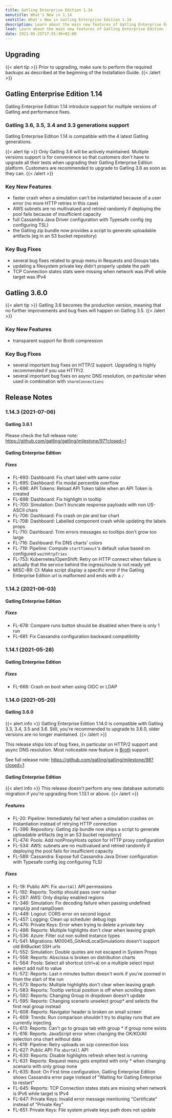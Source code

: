```yaml
---
title: Gatling Enterprise Edition 1.14
menutitle: What's New in 1.14
seotitle: What's New in Gatling Enterprise Edition 1.14
description: Learn about the main new features of Gatling Enterprise Edition 1.14
lead: Learn about the main new features of Gatling Enterprise Edition 1.14
date: 2021-05-25T17:55:36+02:00
---
```


## Upgrading

{{< alert tip >}}
Prior to upgrading, make sure to perform the required backups as described at the beginning of the Installation Guide.
{{< /alert >}}

## Gatling Enterprise Edition 1.14

Gatling Enterprise Edition 1.14 introduce support for multiple versions of Gatling and performance fixes.

### Gatling 3.6, 3.5, 3.4 and 3.3 generations support

Gatling Enterprise Edition 1.14 is compatible with the 4 latest Gatling generations.

{{< alert tip >}}
Only Gatling 3.6 will be actively maintained.
Multiple versions support is for convenience so that customers don't have to upgrade all their tests when upgrading their Gatling Enterprise Edition platform.
Customers are recommended to upgrade to Gatling 3.6 as soon as they can.
{{< /alert >}}

### Key New Features

* faster crash when a simulation can't be instantiated because of a user error (no more HTTP retries in this case)
* AWS subnets are no multivalued and retried randomly if deploying the pool fails because of insufficient capacity
* full Cassandra Java Driver configuration with Typesafe config (eg configuring TSL)
* the Gatling zip bundle now provides a script to generate uploadable artifacts (eg in an S3 bucket repository)

### Key Bug Fixes

* several bug fixes related to group menu in Requests and Groups tabs
* updating a filesystem private key didn't properly update the path
* TCP Connection states stats were missing when network was IPv6 while target was IPv4

## Gatling 3.6.0

{{< alert tip >}}
Gatling 3.6 becomes the production version, meaning that no further improvements and bug fixes will happen on Gatling 3.5.
{{< /alert >}}

### Key New Features

* transparent support for Brotli compression

### Key Bug Fixes

* several important bug fixes on HTTP/2 support. Upgrading is highly recommended if you use HTTP/2.
* several important bug fixes on async DNS resolution, on particular when used in combination with `shareConnections`

## Release Notes

### 1.14.3 (2021-07-06)

#### Gatling 3.6.1

Please check the full release note: https://github.com/gatling/gatling/milestone/97?closed=1

#### Gatling Enterprise Edition

##### Fixes

* FL-693: Dashboard: Fix chart label with same color
* FL-695: Dashboard: Fix modal percentile overflow
* FL-696: API Tokens: Reload API Token table when an API Token is created
* FL-698: Dashboard: Fix highlight in tooltip
* FL-700: Simulation: Don't truncate response payloads with non US-ASCII chars
* FL-706: Dashboard: Fix crash on pie and bar chart
* FL-708: Dashboard: Labelled component crash while updating the labels props
* FL-710: Dashboard: Trim errors messages so tooltips don't grow too large
* FL-716: Dashboard: Fix DNS charts' colors
* FL-719: Pipeline: Compute `startTimeout`'s default value based on configured `waitHttpTries`
* FL-753: Kubernetes/OpenShift: Retry on HTTP connect when failure is actually that the service behind the ingress/route is not ready yet
* MISC-89: CI: Make script display a specific error if the Gatling Enterprise Edition url is malformed and ends with a `/`

### 1.14.2 (2021-06-03)

#### Gatling Enterprise Edition

##### Fixes

* FL-678: Compare runs button should be disabled when there is only 1 run
* FL-681: Fix Cassandra configuration backward compatibility

### 1.14.1 (2021-05-28)

#### Gatling Enterprise Edition

##### Fixes

* FL-668: Crash on boot when using OIDC or LDAP

### 1.14.0 (2021-05-20)

#### Gatling 3.6.0

{{< alert info >}}
Gatling Enterprise Edition 1.14.0 is compatible with Gatling 3.3, 3.4, 3.5 and 3.6.
Still, you're recommended to upgrade to 3.6.0, older versions are no longer maintained.
{{< /alert >}}

This release ships lots of bug fixes, in particular on HTTP/2 support and async DNS resolution.
Most noticeable new feature is [Brotli](https://en.wikipedia.org/wiki/Brotli) support.

See full release note: https://github.com/gatling/gatling/milestone/98?closed=1

#### Gatling Enterprise Edition

{{< alert info >}}
This release doesn't perform any new database automatic migration if you're upgrading from 1.13.1 or above.
{{< /alert >}}

##### Features

* FL-20: Pipeline: Immediately fail test when a simulation crashes on instantiation instead of retrying HTTP connection
* FL-396: Repository: Gatling zip bundle now ships a script to generate uploadable artifacts (eg in an S3 bucket repository)
* FL-474: Pools: Add nonProxyHosts option for HTTP proxy configuration
* FL-534: AWS: subnets are no multivalued and retried randomly if deploying the pool fails for insufficient capacity
* FL-589: Cassandra: Expose full Cassandra Java Driver configuration with Typesafe config (eg configuring TLS)

##### Fixes

* FL-19: Public API: Fix `abortAll` API permissions
* FL-192: Reports: Tooltip should pass over navbar
* FL-287: AWS: Only display enabled regions
* FL-346: Simulation: Fix decoding failure when passing undefined rampUp and rampDown
* FL-449: Logout: CORS error on second logout
* FL-457: Logging: Clean up scheduler debug logs
* FL-476: Private Keys: Error when trying to delete a private key
* FL-486: Reports: Multiple highlights don't clear when leaving graph
* FL-536: Azure: Filter out non suited instance types
* FL-541: Migrations: M00045_GitAndLocalSimulations doesn't support old BitBucket SSH urls
* FL-552: Simulation: Double quotes are not escaped in System Props
* FL-558: Reports: Abscissa is broken on distribution charts
* FL-564: Pools: Select all shortcut (ctrl+a) on a multiple select input select add null to value
* FL-572: Reports: Last n minutes button doesn't work if you're zoomed in from the start of the run
* FL-573: Reports: Multiple highlights don't clear when leaving graph
* FL-583: Reports: Tooltip vertical position is off when scrolling down
* FL-592: Reports: Changing Group in dropdown doesn't update
* FL-595: Reports: Changing scenario unselect group* and selects the first real group instead
* FL-608: Reports: Navigator header is broken on small screen
* FL-609: Trends: Run comparison shouldn't try to display runs that are currently injecting.
* FL-613: Reports: Can't go to groups tab with group * if group none exists
* FL-616: Reports: JavaScript error when changing the OK/KO/All selection ona chart without data
* FL-619: Pipeline: Retry uploads on scp connection loss
* FL-627: Public API: Fix `abortAll` API
* FL-630: Reports: Disable highlights refresh when test is running
* FL-631: Reports: Request menu gets emptied with only * when changing scenario with only group none
* FL-635: Boot: On First time configuration, Gatling Enterprise Edition shows Cassandra error page instead of "Waiting for Gatling Enterprise to restart"
* FL-645: Reports:  TCP Connection states stats are missing when network is IPv6 while target is IPv4
* FL-647: Private Keys: Invalid error message mentioning "Certificate" instead of "Private Key"
* FL-651: Private Keys: File system private keys path does not update
